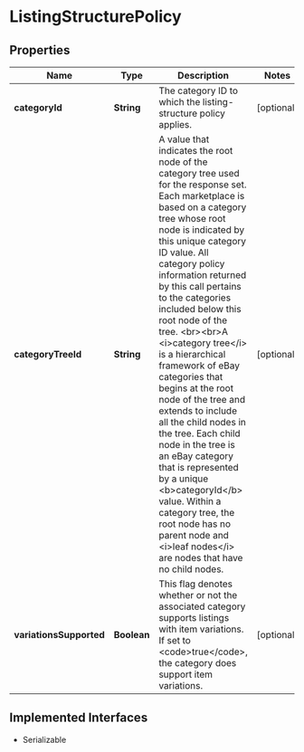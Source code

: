 

# ListingStructurePolicy

## Properties

Name | Type | Description | Notes
------------ | ------------- | ------------- | -------------
**categoryId** | **String** | The category ID to which the listing-structure policy applies. |  [optional]
**categoryTreeId** | **String** | A value that indicates the root node of the category tree used for the response set. Each marketplace is based on a category tree whose root node is indicated by this unique category ID value. All category policy information returned by this call pertains to the categories included below this root node of the tree.    &lt;br&gt;&lt;br&gt;A &lt;i&gt;category tree&lt;/i&gt; is a hierarchical framework of eBay categories that begins at the root node of the tree and extends to include all the child nodes in the tree. Each child node in the tree is an eBay category that is represented by a unique &lt;b&gt;categoryId&lt;/b&gt; value. Within a category tree, the root node has no parent node and &lt;i&gt;leaf nodes&lt;/i&gt; are nodes that have no child nodes. |  [optional]
**variationsSupported** | **Boolean** | This flag denotes whether or not the associated category supports listings with item variations. If set to &lt;code&gt;true&lt;/code&gt;, the category does support item variations. |  [optional]


## Implemented Interfaces

* Serializable


